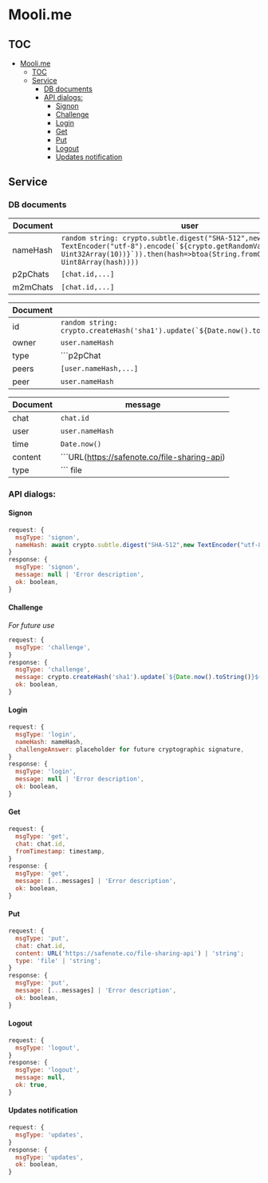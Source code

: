 # Mooli.me

## TOC
- [Mooli.me](#moolime)
  - [TOC](#toc)
  - [Service](#service)
    - [DB documents](#db-documents)
    - [API dialogs:](#api-dialogs)
      - [Signon](#signon)
      - [Challenge](#challenge)
      - [Login](#login)
      - [Get](#get)
      - [Put](#put)
      - [Logout](#logout)
      - [Updates notification](#updates-notification)

## Service

### DB documents
|Document|user|
|-|-|
|nameHash|```random string: crypto.subtle.digest("SHA-512",new TextEncoder("utf-8").encode(`${crypto.getRandomValues(new Uint32Array(10))}`)).then(hash=>btoa(String.fromCharCode(...new Uint8Array(hash))))```|
|p2pChats|```[chat.id,...]```|
|m2mChats|```[chat.id,...]```|

|Document|chat|
|-|-|
|id|```random string: crypto.createHash('sha1').update(`${Date.now().toString()}${serviceSecret}).digest('base64').slice(idx,5);```|
|owner|```user.nameHash```|
|type|```p2pChat|m2mChat```|
|peers|```[user.nameHash,...]```|
|peer|```user.nameHash```|

|Document|message|
|-|-|
|chat|```chat.id```|
|user|```user.nameHash```|
|time|```Date.now()```|
|content|```URL(https://safenote.co/file-sharing-api) | string```|
|type|``` file | string ```|

### API dialogs:
#### Signon
```JavaScript
request: {
  msgType: 'signon',
  nameHash: await crypto.subtle.digest("SHA-512",new TextEncoder("utf-8").encode(`${crypto.getRandomValues(new Uint32Array(10))}`:`${password}`)).then(hash=>btoa(String.fromCharCode(...new Uint8Array(hash)))),
}
response: {
  msgType: 'signon',
  message: null | 'Error description',
  ok: boolean,
}
```
#### Challenge
*For future use*
```JavaScript
request: {
  msgType: 'challenge',
}
response: {
  msgType: 'challenge',
  message: crypto.createHash('sha1').update(`${Date.now().toString()}${serviceSecret}`).digest('base64'),
  ok: boolean,
}
```
#### Login
```JavaScript
request: {
  msgType: 'login',
  nameHash: nameHash,
  challengeAnswer: placeholder for future cryptographic signature,
}
response: {
  msgType: 'login',
  message: null | 'Error description',
  ok: boolean,
}
```
#### Get
```JavaScript
request: {
  msgType: 'get',
  chat: chat.id,
  fromTimestamp: timestamp,
}
response: {
  msgType: 'get',
  message: [...messages] | 'Error description',
  ok: boolean,
}
```
#### Put
```JavaScript
request: {
  msgType: 'put',
  chat: chat.id,
  content: URL('https://safenote.co/file-sharing-api') | 'string';
  type: 'file' | 'string';
}
response: {
  msgType: 'put',
  message: [...messages] | 'Error description',
  ok: boolean,
}
```
#### Logout
```JavaScript
request: {
  msgType: 'logout',
}
response: {
  msgType: 'logout',
  message: null,
  ok: true,
}
```
#### Updates notification
```JavaScript
request: {
  msgType: 'updates',
}
response: {
  msgType: 'updates',
  ok: boolean,
}
```